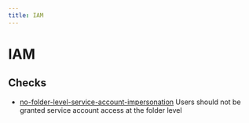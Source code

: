 ```yaml
---
title: IAM
---
```


# IAM

## Checks


- [no-folder-level-service-account-impersonation](no-folder-level-service-account-impersonation) Users should not be granted service account access at the folder level




